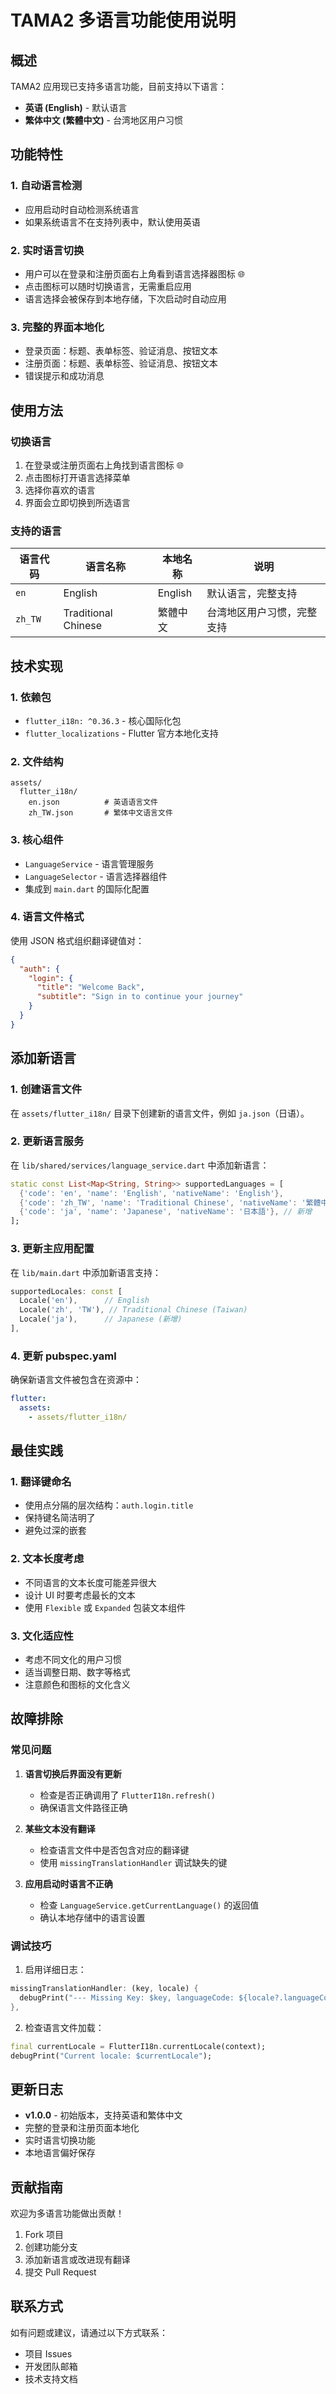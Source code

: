 # TAMA2 多语言功能使用说明

## 概述

TAMA2 应用现已支持多语言功能，目前支持以下语言：
- **英语 (English)** - 默认语言
- **繁体中文 (繁體中文)** - 台湾地区用户习惯

## 功能特性

### 1. 自动语言检测
- 应用启动时自动检测系统语言
- 如果系统语言不在支持列表中，默认使用英语

### 2. 实时语言切换
- 用户可以在登录和注册页面右上角看到语言选择器图标 🌐
- 点击图标可以随时切换语言，无需重启应用
- 语言选择会被保存到本地存储，下次启动时自动应用

### 3. 完整的界面本地化
- 登录页面：标题、表单标签、验证消息、按钮文本
- 注册页面：标题、表单标签、验证消息、按钮文本
- 错误提示和成功消息

## 使用方法

### 切换语言
1. 在登录或注册页面右上角找到语言图标 🌐
2. 点击图标打开语言选择菜单
3. 选择你喜欢的语言
4. 界面会立即切换到所选语言

### 支持的语言

| 语言代码 | 语言名称 | 本地名称 | 说明 |
|---------|---------|---------|------|
| `en` | English | English | 默认语言，完整支持 |
| `zh_TW` | Traditional Chinese | 繁體中文 | 台湾地区用户习惯，完整支持 |

## 技术实现

### 1. 依赖包
- `flutter_i18n: ^0.36.3` - 核心国际化包
- `flutter_localizations` - Flutter 官方本地化支持

### 2. 文件结构
```
assets/
  flutter_i18n/
    en.json          # 英语语言文件
    zh_TW.json       # 繁体中文语言文件
```

### 3. 核心组件
- `LanguageService` - 语言管理服务
- `LanguageSelector` - 语言选择器组件
- 集成到 `main.dart` 的国际化配置

### 4. 语言文件格式
使用 JSON 格式组织翻译键值对：
```json
{
  "auth": {
    "login": {
      "title": "Welcome Back",
      "subtitle": "Sign in to continue your journey"
    }
  }
}
```

## 添加新语言

### 1. 创建语言文件
在 `assets/flutter_i18n/` 目录下创建新的语言文件，例如 `ja.json`（日语）。

### 2. 更新语言服务
在 `lib/shared/services/language_service.dart` 中添加新语言：
```dart
static const List<Map<String, String>> supportedLanguages = [
  {'code': 'en', 'name': 'English', 'nativeName': 'English'},
  {'code': 'zh_TW', 'name': 'Traditional Chinese', 'nativeName': '繁體中文'},
  {'code': 'ja', 'name': 'Japanese', 'nativeName': '日本語'}, // 新增
];
```

### 3. 更新主应用配置
在 `lib/main.dart` 中添加新语言支持：
```dart
supportedLocales: const [
  Locale('en'),      // English
  Locale('zh', 'TW'), // Traditional Chinese (Taiwan)
  Locale('ja'),      // Japanese (新增)
],
```

### 4. 更新 pubspec.yaml
确保新语言文件被包含在资源中：
```yaml
flutter:
  assets:
    - assets/flutter_i18n/
```

## 最佳实践

### 1. 翻译键命名
- 使用点分隔的层次结构：`auth.login.title`
- 保持键名简洁明了
- 避免过深的嵌套

### 2. 文本长度考虑
- 不同语言的文本长度可能差异很大
- 设计 UI 时要考虑最长的文本
- 使用 `Flexible` 或 `Expanded` 包装文本组件

### 3. 文化适应性
- 考虑不同文化的用户习惯
- 适当调整日期、数字等格式
- 注意颜色和图标的文化含义

## 故障排除

### 常见问题

1. **语言切换后界面没有更新**
   - 检查是否正确调用了 `FlutterI18n.refresh()`
   - 确保语言文件路径正确

2. **某些文本没有翻译**
   - 检查语言文件中是否包含对应的翻译键
   - 使用 `missingTranslationHandler` 调试缺失的键

3. **应用启动时语言不正确**
   - 检查 `LanguageService.getCurrentLanguage()` 的返回值
   - 确认本地存储中的语言设置

### 调试技巧

1. 启用详细日志：
```dart
missingTranslationHandler: (key, locale) {
  debugPrint("--- Missing Key: $key, languageCode: ${locale?.languageCode}");
},
```

2. 检查语言文件加载：
```dart
final currentLocale = FlutterI18n.currentLocale(context);
debugPrint("Current locale: $currentLocale");
```

## 更新日志

- **v1.0.0** - 初始版本，支持英语和繁体中文
- 完整的登录和注册页面本地化
- 实时语言切换功能
- 本地语言偏好保存

## 贡献指南

欢迎为多语言功能做出贡献！

1. Fork 项目
2. 创建功能分支
3. 添加新语言或改进现有翻译
4. 提交 Pull Request

## 联系方式

如有问题或建议，请通过以下方式联系：
- 项目 Issues
- 开发团队邮箱
- 技术支持文档

